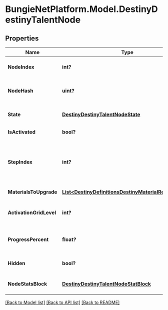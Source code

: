# BungieNetPlatform.Model.DestinyDestinyTalentNode
## Properties

Name | Type | Description | Notes
------------ | ------------- | ------------- | -------------
**NodeIndex** | **int?** | The index of the Talent Node being referred to (an index into DestinyTalentGridDefinition.nodes[]). CONTENT VERSION DEPENDENT. | [optional] 
**NodeHash** | **uint?** | The hash of the Talent Node being referred to (in DestinyTalentGridDefinition.nodes). Deceptively CONTENT VERSION DEPENDENT. We have no guarantee of the hash&#39;s immutability between content versions. | [optional] 
**State** | [**DestinyDestinyTalentNodeState**](DestinyDestinyTalentNodeState.md) | An DestinyTalentNodeState enum value indicating the node&#39;s state: whether it can be activated or swapped, and why not if neither can be performed. | [optional] 
**IsActivated** | **bool?** | If true, the node is activated: it&#39;s current step then provides its benefits. | [optional] 
**StepIndex** | **int?** | The currently relevant Step for the node. It is this step that has rendering data for the node and the benefits that are provided if the node is activated. (the actual rules for benefits provided are extremely complicated in theory, but with how Talent Grids are being used in Destiny 2 you don&#39;t have to worry about a lot of those old Destiny 1 rules.) This is an index into: DestinyTalentGridDefinition.nodes[nodeIndex].steps[stepIndex] | [optional] 
**MaterialsToUpgrade** | [**List&lt;DestinyDefinitionsDestinyMaterialRequirement&gt;**](DestinyDefinitionsDestinyMaterialRequirement.md) | If the node has material requirements to be activated, this is the list of those requirements. | [optional] 
**ActivationGridLevel** | **int?** | The progression level required on the Talent Grid in order to be able to activate this talent node. Talent Grids have their own Progression - similar to Character Level, but in this case it is experience related to the item itself. | [optional] 
**ProgressPercent** | **float?** | If you want to show a progress bar or circle for how close this talent node is to being activate-able, this is the percentage to show. It follows the node&#39;s underlying rules about when the progress bar should first show up, and when it should be filled. | [optional] 
**Hidden** | **bool?** | Whether or not the talent node is actually visible in the game&#39;s UI. Whether you want to show it in your own UI is up to you! I&#39;m not gonna tell you who to sock it to. | [optional] 
**NodeStatsBlock** | [**DestinyDestinyTalentNodeStatBlock**](DestinyDestinyTalentNodeStatBlock.md) | This property has some history. A talent grid can provide stats on both the item it&#39;s related to and the character equipping the item. This returns data about those stat bonuses. | [optional] 

[[Back to Model list]](../README.md#documentation-for-models) [[Back to API list]](../README.md#documentation-for-api-endpoints) [[Back to README]](../README.md)

